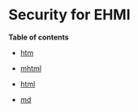 # Security for EHMI

**Table of contents**

- [htm](EHMI-specificering%20af%20sikkerhed%20ifm%20centrale%20og%20decentrale%20EHMI-services.htm)

- [mhtml](EHMI-specificering%20af%20sikkerhed%20ifm%20centrale%20og%20decentrale%20EHMI-services.mhtml)

- [html](EHMI-specificering%20af%20sikkerhed%20ifm%20centrale%20og%20decentrale%20EHMI-services2.html)

- [md](EHMI-specificering%20af%20sikkerhed%20ifm%20centrale%20og%20decentrale%20EHMI-services.html)
